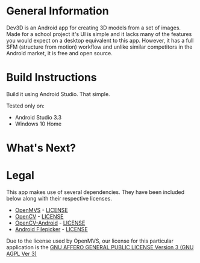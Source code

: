 # General Information

Dev3D is an Android app for creating 3D models from a set of images. Made for a school project it's UI is simple and it lacks many of the features you would expect on a desktop equivalent to this app. However, it has a full SFM (structure from motion) workflow and unlike similar competitors in the Android market, it is free and open source.

# Build Instructions
Build it using Android Studio. That simple.

Tested only on:
 - Android Studio 3.3
 - Windows 10 Home

# What's Next?

# Legal
This app makes use of several dependencies. They have been included below along with their respective licenses.

 - [OpenMVS](https://github.com/cdcseacave/openMVS) - [LICENSE](https://raw.githubusercontent.com/cdcseacave/openMVS/master/LICENSE)
 - [OpenCV](https://opencv.org/) - [LICENSE](https://opencv.org/license.html)
 - [OpenCV-Android](https://github.com/quickbirdstudios/opencv-android) - [LICENSE](https://github.com/quickbirdstudios/opencv-android/blob/master/LICENSE)
 - [Android Filepicker](https://github.com/Angads25/android-filepicker) - [LICENSE](https://github.com/Angads25/android-filepicker/blob/release/LICENSE)

Due to the license used by OpenMVS, our license for this particular application is the [GNU AFFERO GENERAL PUBLIC LICENSE Version 3 (GNU AGPL Ver 3)](https://raw.githubusercontent.com/Jacoder23/3DGen/master/Pro3D/LICENSE.txt)
